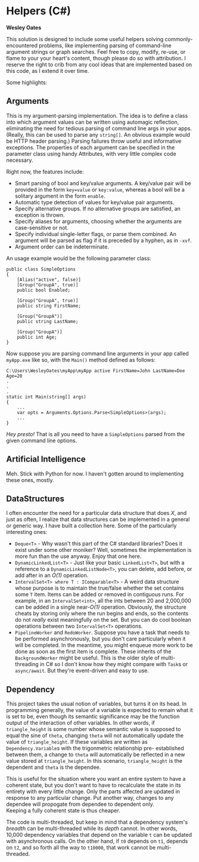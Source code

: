 # Helpers (C#)
**Wesley Oates**

This solution is designed to include some useful helpers solving commonly-encountered problems, like implementing 
parsing of command-line argument strings or graph searches.  Feel free to copy, modify, re-use, or flame to your 
your heart's content, though please do so with attribution.  I reserve the right to crib from any cool ideas that 
are implemented based on this code, as I extend it over time.

Some  highlights:

## Arguments

This is my argument-parsing implementation.  The idea is to define a class into which argument values can be written 
using automagic reflection, eliminating the need for tedious parsing of command line args in your apps.  (Really, this 
can be used to parse any `string[]`.  An obvious example would be HTTP header parsing.)  Parsing failures throw useful 
and informative exceptions.  The properties of each argument can be specified in the parameter class using handy 
Attributes, with very little complex code necessary.

Right now, the features include:
- Smart parsing of bool and key/value arguments.  A key/value pair will be provided in the form `key=value` or 
`key:value`, whereas a bool will be a solitary argument in the form `enable`.
- Automatic type detection of values for key/value pair arguments.
- Specify alternative groups.  If no alternative groups are satisfied, an exception is thrown.
- Specify aliases for arguments, choosing whether the arguments are case-sensitive or not.
- Specify individual single-letter flags, or parse them combined.  An argument will be parsed as flag if it is 
preceded by a hyphen, as in `-xvf`.
- Argument order can be indeterminate.

An usage example would be the following parameter class:

```
public class SimpleOptions
{
	[Alias("active", false)]
	[Group("GroupA", true)]
	public bool Enabled;

	[Group("GroupA", true)]
	public string FirstName;

	[Group("GroupA")]
	public string LastName;

	[Group("GroupA")]
	public int Age;
}
```

Now suppose you are parsing command line arguments in your app called `myApp.exe` like so, with the `Main()` method 
defined as follows:

```
C:\Users\WesleyOates\myApp\myApp active FirstName=John LastName=Doe Age=20
.
.
.
static int Main(string[] args) 
{
	...
	var opts = Arguments.Options.Parse<SimpleOptions>(args);
	...
}
```

_Hey presto!_  That is all you need to have a `SimpleOptions` parsed from the given command line options.

## Artificial Intelligence

Meh.  Stick with Python for now.  I haven't gotten around to implementing these ones, mostly.

## DataStructures

I often encounter the need for a particular data structure that does _X_, and just as often, I realize that data 
structures can be implemented in a general or generic way.  I have built a collection here.  Some of the particularly 
interesting ones:

- `Deque<T>` - Why wasn't this part of the C# standard libraries?  Does it exist under some other moniker?  Well, 
sometimes the implementation is more fun than the use anyway.  Enjoy that one here.
- `DynamicLinkedList<T>` - Just like your basic `LinkedList<T>`, but with a reference to a `DynamicLinkedListNode<T>`, 
you can delete, add before, or add after in an _O(1)_ operation.
- `IntervalSet<T> where T : IComparable<T>` - A weird data structure whose purpose is to maintain the true/false 
whether the set contains some `T` item.  Items can be added or removed in contiguous runs.  For example, in an 
`IntervalSet<int>`, all the ints between 20 and 2,000,000 can be added in a single near-_O(1)_ operation.  Obviously, 
the structure cheats by storing only where the run begins and ends, so the contents do not _really_ exist meaningfully 
on the set.  But you can do cool boolean operations between two `IntervalSet<T>` operations.
- `PipelineWorker` and `RedoWorker`.  Suppose you have a task that needs to be performed asynchronously, but you don't 
care particularly when it will be completed.  In the meantime, you might enqueue more work to be done as soon as the 
first item is complete.  These inherits of the `BackgroundWorker` might be useful.  This is the older style of multi-
threading in C# so I don't know how they might compare with `Task`s or `async/await`.  But they're event-driven and 
easy to use.

## Dependency

This project takes the usual notion of variables, but turns it on its head.  In programming generally, the value of 
a variable is expected to remain what it is set to be, even though its semantic significance may be the function 
output of the interaction of other variables.  In other words, if `triangle_height` is some number whose semantic 
value is supposed to equal the sine of `theta`, changing `theta` will not automatically update the value of 
`triangle_height`.  If these variables are written as `Dependency.Variable`s with the trigonmetric relationship pre-
established between them, a change to `theta` will automatically be reflected in a new value stored at 
`triangle_height`.  In this scenario, `triangle_height` is the dependent and `theta` is the dependee.

This is useful for the situation where you want an entire system to have a coherent state, but you don't want to have 
to recalculate the state in its entirety with every little change.  Only the parts affected are updated in response to 
any particular change.  Put another way, changes to any dependee will propogate from dependee to dependent only.  
Keeping a fully coherent state is thus cheaper.

The code is multi-threaded, but keep in mind that a dependency system's _breadth_ can be multi-threaded while its 
_depth_ cannot.  In other words, 10,000 dependency variables that depend on the variable `t` can be updated with 
asynchronous calls.  On the other hand, if `t0` depends on `t1`, depends on `t2`, and so forth all the way to 
`t10000`, that work cannot be multi-threaded.
